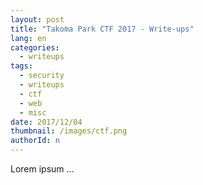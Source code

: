 ```yaml
---
layout: post
title: "Takoma Park CTF 2017 - Write-ups"
lang: en
categories:
  - writeups
tags:
  - security
  - writeups
  - ctf
  - web
  - misc
date: 2017/12/04
thumbnail: /images/ctf.png
authorId: n
---
```

Lorem ipsum ...
